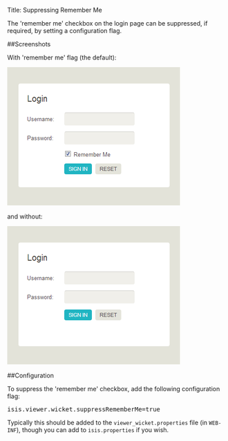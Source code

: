 Title: Suppressing Remember Me

The 'remember me' checkbox on the login page can be suppressed, if required, by setting a configuration flag.

##Screenshots

With 'remember me' flag (the default):

![](images/login-page-remember-me.png)

and without:

![](images/login-page-suppress-remember-me.png)

##Configuration

To suppress the 'remember me' checkbox, add the following configuration flag:

<pre>
isis.viewer.wicket.suppressRememberMe=true
</pre>

Typically this should be added to the `viewer_wicket.properties` file (in `WEB-INF`), though you can add to `isis.properties` if you wish.

